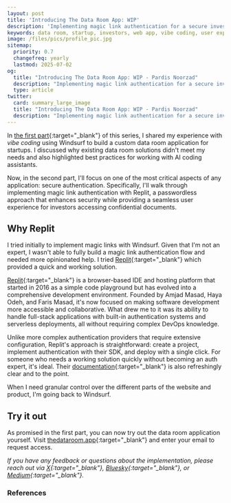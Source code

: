 ```yaml
---
layout: post
title: 'Introducing The Data Room App: WIP'
description: 'Implementing magic link authentication for a secure investor data room'
keywords: data room, startup, investors, web app, vibe coding, user experience, next.js, mongodb, authentication, magic link, replit
image: /files/pics/profile_pic.jpg
sitemap:
  priority: 0.7
  changefreq: yearly
  lastmod: 2025-07-02
og:
  title: "Introducing The Data Room App: WIP - Pardis Noorzad"
  description: "Implementing magic link authentication for a secure investor data room"
  type: article
twitter:
  card: summary_large_image
  title: "Introducing The Data Room App: WIP - Pardis Noorzad"
  description: "Implementing magic link authentication for a secure investor data room"
---
```


In [the first part](/blog/2025/06/20/vibe-coding-data-room-app/){:target="_blank"} of this series, I shared my experience with _vibe coding_ using Windsurf to build a custom data room application for startups. I discussed why existing data room solutions didn't meet my needs and also highlighted best practices for working with AI coding assistants.

Now, in the second part, I'll focus on one of the most critical aspects of any application: secure authentication. Specifically, I'll walk through implementing magic link authentication with Replit, a passwordless approach that enhances security while providing a seamless user experience for investors accessing confidential documents.



## Why Replit

I tried initially to implement magic links with Windsurf. Given that I'm not an expert, I wasn't able to fully build a magic link authentication flow and needed more opinionated help. I tried [Replit](https://replit.com){:target="_blank"} which provided a quick and working solution.

[Replit](https://replit.com){:target="_blank"} is a browser-based IDE and hosting platform that started in 2016 as a simple code playground but has evolved into a comprehensive development environment. Founded by Amjad Masad, Haya Odeh, and Faris Masad, it's now focused on making software development more accessible and collaborative. What drew me to it was its ability to handle full-stack applications with built-in authentication systems and serverless deployments, all without requiring complex DevOps knowledge.

Unlike more complex authentication providers that require extensive configuration, Replit's approach is straightforward: create a project, implement authentication with their SDK, and deploy with a single click. For someone who needs a working solution quickly without becoming an auth expert, it's ideal. Their [documentation](https://docs.replit.com){:target="_blank"} is also refreshingly clear and to the point.

When I need granular control over the different parts of the website and product, I'm going back to Windsurf.


## Try it out

As promised in the first part, you can now try out the data room application yourself. Visit [thedataroom.app](https://thedataroom.app){:target="_blank"} and enter your email to request access.

*If you have any feedback or questions about the implementation, please reach out via [X](https://x.com/djpardis){:target="_blank"}, [Bluesky](https://bsky.app/profile/djpardis.com){:target="_blank"}, or [Medium](https://djpardis.medium.com/){:target="_blank"}.*

### References
